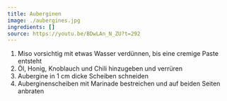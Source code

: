 ```yaml
---
title: Auberginen
image: ./aubergines.jpg
ingredients: []
source: https://youtu.be/BDwLAn_N_ZU?t=292
---
```


1. Miso vorsichtig mit etwas Wasser verdünnen, bis eine cremige Paste entsteht
2. Öl, Honig, Knoblauch und Chili hinzugeben und verrüren
3. Aubergine in 1 cm dicke Scheiben schneiden
4. Auberginenscheiben mit Marinade bestreichen und auf beiden Seiten anbraten
